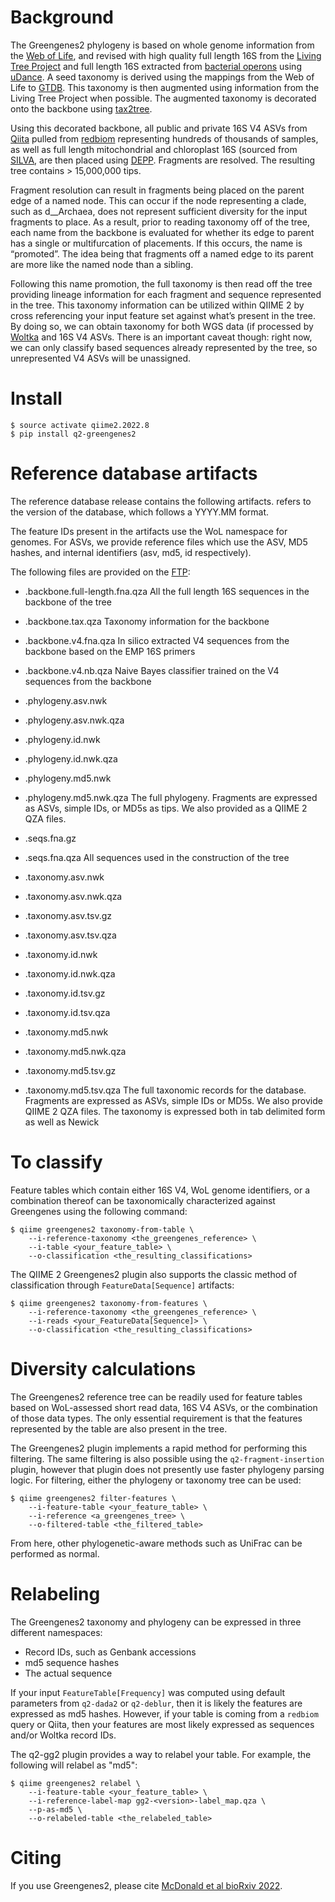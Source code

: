 # Background

The Greengenes2 phylogeny is based on whole genome information from the [Web of Life](https://biocore.github.io/wol/), and revised with high quality full length 16S from the [Living Tree Project](https://imedea.uib-csic.es/mmg/ltp/) and full length 16S extracted from [bacterial operons](https://www.nature.com/articles/s41592-020-01041-y) using [uDance](https://github.com/balabanmetin/uDance). A seed taxonomy is derived using the mappings from the Web of Life to [GTDB](https://gtdb.ecogenomic.org/). This taxonomy is then augmented using information from the Living Tree Project when possible. The augmented taxonomy is decorated onto the backbone using [tax2tree](https://github.com/biocore/tax2tree).

Using this decorated backbone, all public and private 16S V4 ASVs from [Qiita](https://qiita.ucsd.edu/) pulled from [redbiom](https://github.com/biocore/redbiom/) representing hundreds of thousands of samples, as well as full length mitochondrial and chloroplast 16S (sourced from [SILVA](https://www.arb-silva.de/), are then placed using [DEPP](https://github.com/yueyujiang/DEPP). Fragments are resolved. The resulting tree contains > 15,000,000 tips. 

Fragment resolution can result in fragments being placed on the parent edge of a named node. This can occur if the node representing a clade, such as d__Archaea, does not represent sufficient diversity for the input fragments to place. As a result, prior to reading taxonomy off of the tree, each name from the backbone is evaluated for whether its edge to parent has a single or multifurcation of placements. If this occurs, the name is “promoted”. The idea being that fragments off a named edge to its parent are more like the named node than a sibling.

Following this name promotion, the full taxonomy is then read off the tree providing lineage information for each fragment and sequence represented in the tree. This taxonomy information can be utilized within QIIME 2 by cross referencing your input feature set against what’s present in the tree. By doing so, we can obtain taxonomy for both WGS data (if processed by [Woltka](https://github.com/qiyunzhu/woltka) and 16S V4 ASVs. There is an important caveat though: right now, we can only classify based sequences already represented by the tree, so unrepresented V4 ASVs will be unassigned.  

# Install

```
$ source activate qiime2.2022.8
$ pip install q2-greengenes2
```

# Reference database artifacts

The reference database release contains the following artifacts. <version> refers to the version of the database, which follows a YYYY.MM format.  

The feature IDs present in the artifacts use the WoL namespace for genomes. For ASVs, we provide reference files which use the ASV, MD5 hashes, and internal identifiers (asv, md5, id respectively).

The following files are provided on the [FTP](http://ftp.microbio.me/greengenes_release/current):

* <version>.backbone.full-length.fna.qza
    All the full length 16S sequences in the backbone of the tree

* <version>.backbone.tax.qza
    Taxonomy information for the backbone

* <version>.backbone.v4.fna.qza
    In silico extracted V4 sequences from the backbone based on the EMP 16S primers

* <version>.backbone.v4.nb.qza
    Naive Bayes classifier trained on the V4 sequences from the backbone

* <version>.phylogeny.asv.nwk
* <version>.phylogeny.asv.nwk.qza
* <version>.phylogeny.id.nwk
* <version>.phylogeny.id.nwk.qza
* <version>.phylogeny.md5.nwk
* <version>.phylogeny.md5.nwk.qza
    The full phylogeny. Fragments are expressed as ASVs, simple IDs, or MD5s as tips.
    We also provided as a QIIME 2 QZA files.

* <version>.seqs.fna.gz
* <version>.seqs.fna.qza
    All sequences used in the construction of the tree

* <version>.taxonomy.asv.nwk
* <version>.taxonomy.asv.nwk.qza
* <version>.taxonomy.asv.tsv.gz
* <version>.taxonomy.asv.tsv.qza
* <version>.taxonomy.id.nwk
* <version>.taxonomy.id.nwk.qza
* <version>.taxonomy.id.tsv.gz
* <version>.taxonomy.id.tsv.qza
* <version>.taxonomy.md5.nwk
* <version>.taxonomy.md5.nwk.qza
* <version>.taxonomy.md5.tsv.gz
* <version>.taxonomy.md5.tsv.qza
    The full taxonomic records for the database. Fragments are expressed as ASVs, simple IDs or MD5s.
    We also provide QIIME 2 QZA files. The taxonomy is expressed both in tab delimited form as well as
    Newick

# To classify

Feature tables which contain either 16S V4, WoL genome identifiers, or a combination thereof can be taxonomically characterized against Greengenes using the following command:

```
$ qiime greengenes2 taxonomy-from-table \
	--i-reference-taxonomy <the_greengenes_reference> \
	--i-table <your_feature_table> \
    --o-classification <the_resulting_classifications>
```

The QIIME 2 Greengenes2 plugin also supports the classic method of classification through `FeatureData[Sequence]` artifacts:

```
$ qiime greengenes2 taxonomy-from-features \
    --i-reference-taxonomy <the_greengenes_reference> \
    --i-reads <your_FeatureData[Sequence]> \ 
    --o-classification <the_resulting_classifications>
```

# Diversity calculations

The Greengenes2 reference tree can be readily used for feature tables based on WoL-assessed short read data, 16S V4 ASVs, or the combination of those data types. The only essential requirement is that the features represented by the table are also present in the tree.

The Greengenes2 plugin implements a rapid method for performing this filtering. The same filtering is also possible using the `q2-fragment-insertion` plugin, however that plugin does not presently use faster phylogeny parsing logic. For filtering, either the phylogeny or taxonomy tree can be used:

```
$ qiime greengenes2 filter-features \
    --i-feature-table <your_feature_table> \
    --i-reference <a_greengenes_tree> \
    --o-filtered-table <the_filtered_table>
```

From here, other phylogenetic-aware methods such as UniFrac can be performed as normal.

# Relabeling

The Greengenes2 taxonomy and phylogeny can be expressed in three different namespaces:

* Record IDs, such as Genbank accessions
* md5 sequence hashes 
* The actual sequence

If your input `FeatureTable[Frequency]` was computed using default parameters from `q2-dada2` or `q2-deblur`, then it is likely the features are expressed as md5 hashes. However, if your table is coming from a `redbiom` query or Qiita, then your features are most likely expressed as sequences and/or Woltka record IDs. 

The q2-gg2 plugin provides a way to relabel your table. For example, the following will relabel as "md5":

```
$ qiime greengenes2 relabel \
    --i-feature-table <your_feature_table> \
    --i-reference-label-map gg2-<version>-label_map.qza \
    --p-as-md5 \
    --o-relabeled-table <the_relabeled_table>
```

# Citing 

If you use Greengenes2, please cite [McDonald et al bioRxiv 2022](https://www.biorxiv.org/content/10.1101/2022.12.19.520774v1). 

